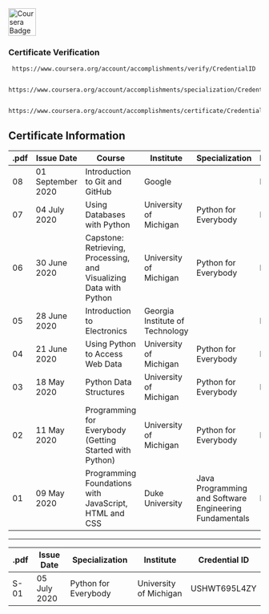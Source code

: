 <a href="https://www.coursera.org/">
<img height="55" alt="Coursera Badge" src="https://img.shields.io/badge/Coursera-0056D2?logo=coursera&logoColor=white&style=for-the-badge" >
</a>

### Certificate Verification

     https://www.coursera.org/account/accomplishments/verify/CredentialID

 <!-- -->

     https://www.coursera.org/account/accomplishments/specialization/CredentialID

 <!-- -->

     https://www.coursera.org/account/accomplishments/certificate/CredentialID

## Certificate Information

| .pdf | Issue Date        | Course                                                             | Institute                       | Specialization                                         | Lang | CredentialID |
| ---- | ----------------- | ------------------------------------------------------------------ | ------------------------------- | ------------------------------------------------------ | ---- | ------------ |
| 08   | 01 September 2020 | Introduction to Git and GitHub                                     | Google                          |                                                        | EN   | AFFGS26PXXFJ |
| 07   | 04 July 2020      | Using Databases with Python                                        | University of Michigan          | Python for Everybody                                   | EN   | NDLZWKMPV92Z |
| 06   | 30 June 2020      | Capstone: Retrieving, Processing, and Visualizing Data with Python | University of Michigan          | Python for Everybody                                   | EN   | C36PURLXGPEX |
| 05   | 28 June 2020      | Introduction to Electronics                                        | Georgia Institute of Technology |                                                        | EN   | PQMVBZF4DPRF |
| 04   | 21 June 2020      | Using Python to Access Web Data                                    | University of Michigan          | Python for Everybody                                   | EN   | BNVE9ZL4Q7XQ |
| 03   | 18 May 2020       | Python Data Structures                                             | University of Michigan          | Python for Everybody                                   | EN   | YZ9VBEXRL2ER |
| 02   | 11 May 2020       | Programming for Everybody (Getting Started with Python)            | University of Michigan          | Python for Everybody                                   | EN   | SD97QQQPZTYS |
| 01   | 09 May 2020       | Programming Foundations with JavaScript, HTML and CSS              | Duke University                 | Java Programming and Software Engineering Fundamentals | EN   | 2GVVAQ3MUU9S |

<hr>

| .pdf  | Issue Date   | Specialization       | Institute              | Credential ID |
| ----- | ------------ | -------------------- | ---------------------- | ------------- |
| S\-01 | 05 July 2020 | Python for Everybody | University of Michigan | USHWT695L4ZY  |
